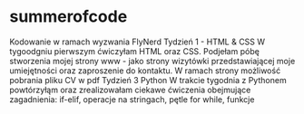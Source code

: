 # summerofcode
Kodowanie w ramach wyzwania FlyNerd
Tydzień 1 - HTML & CSS
W tygoodgniu pierwszym ćwiczyłam HTML oraz CSS. Podjełam póbę stworzenia mojej strony www - jako strony wizytówki przedstawiającej moje umiejętności oraz zaproszenie do kontaktu. W ramach strony możliwość pobrania pliku CV w pdf
Tydzień 3 Python
W trakcie tygodnia z Pythonem powtórzyłąm oraz zrealizowałam ciekawe ćwiczenia obejmujące zagadnienia: if-elif, operacje na stringach, pętle for while, funkcje
